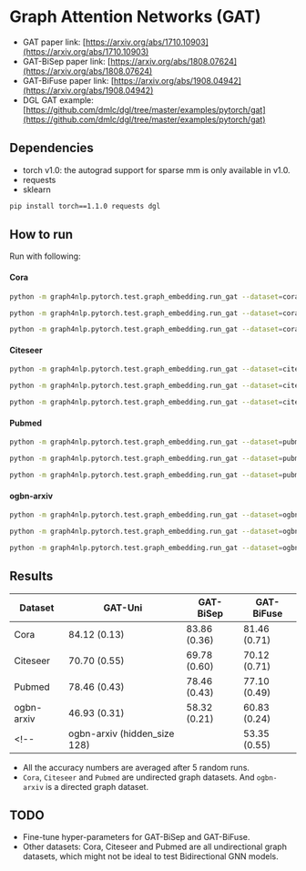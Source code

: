 Graph Attention Networks (GAT)
============

- GAT paper link: [https://arxiv.org/abs/1710.10903](https://arxiv.org/abs/1710.10903)
- GAT-BiSep paper link: [https://arxiv.org/abs/1808.07624](https://arxiv.org/abs/1808.07624)
- GAT-BiFuse paper link: [https://arxiv.org/abs/1908.04942](https://arxiv.org/abs/1908.04942)
- DGL GAT example: [https://github.com/dmlc/dgl/tree/master/examples/pytorch/gat](https://github.com/dmlc/dgl/tree/master/examples/pytorch/gat)

Dependencies
------------
- torch v1.0: the autograd support for sparse mm is only available in v1.0.
- requests
- sklearn

```bash
pip install torch==1.1.0 requests dgl
```

How to run
----------

Run with following:

#### Cora

```bash
python -m graph4nlp.pytorch.test.graph_embedding.run_gat --dataset=cora --gpu=0 --direction-option undirected
```
```bash
python -m graph4nlp.pytorch.test.graph_embedding.run_gat --dataset=cora --gpu=0 --direction-option bi_sep
```
```bash
python -m graph4nlp.pytorch.test.graph_embedding.run_gat --dataset=cora --gpu=0 --direction-option bi_fuse
```

#### Citeseer
```bash
python -m graph4nlp.pytorch.test.graph_embedding.run_gat --dataset=citeseer --gpu=0 --early-stop  --direction-option uni
```
```bash
python -m graph4nlp.pytorch.test.graph_embedding.run_gat --dataset=citeseer --gpu=0 --early-stop  --direction-option bi_sep
```
```bash
python -m graph4nlp.pytorch.test.graph_embedding.run_gat --dataset=citeseer --gpu=0 --early-stop  --direction-option bi_fuse
```

#### Pubmed
```bash
python -m graph4nlp.pytorch.test.graph_embedding.run_gat --dataset=pubmed --gpu=0 --num-out-heads=8 --weight-decay=0.001 --early-stop  --direction-option uni
```
```bash
python -m graph4nlp.pytorch.test.graph_embedding.run_gat --dataset=pubmed --gpu=0 --num-out-heads=8 --weight-decay=0.001 --early-stop  --direction-option bi_sep
```
```bash
python -m graph4nlp.pytorch.test.graph_embedding.run_gat --dataset=pubmed --gpu=0 --num-out-heads=8 --weight-decay=0.001 --early-stop  --direction-option bi_fuse
```

#### ogbn-arxiv
<!-- ```bash
python -m graph4nlp.pytorch.test.graph_construction.run_gat --dataset=ogbn-arxiv --gpu=0 --early-stop  --epochs 1000 --num-hidden 128 --direction-option uni 
```
```bash
python -m graph4nlp.pytorch.test.graph_construction.run_gat --dataset=ogbn-arxiv --gpu=0 --early-stop  --epochs 1000 --num-hidden 128 --direction-option bi_sep 
```
```bash
python -m graph4nlp.pytorch.test.graph_construction.run_gat --dataset=ogbn-arxiv --gpu=0 --early-stop  --epochs 1000 --num-hidden 128 --direction-option bi_fuse
``` -->

```bash
python -m graph4nlp.pytorch.test.graph_embedding.run_gat --dataset=ogbn-arxiv --gpu=0 --early-stop --direction-option uni
```
```bash
python -m graph4nlp.pytorch.test.graph_embedding.run_gat --dataset=ogbn-arxiv --gpu=0 --early-stop --direction-option bi_sep
```
```bash
python -m graph4nlp.pytorch.test.graph_embedding.run_gat --dataset=ogbn-arxiv --gpu=0 --early-stop --direction-option bi_fuse
```
Results
-------

| Dataset  |    GAT-Uni    |   GAT-BiSep   |  GAT-BiFuse   |
| -------- | ------------- | ------------- | ------------- |
| Cora     | 84.12 (0.13)  | 83.86 (0.36)  | 81.46 (0.71)  |
| Citeseer | 70.70 (0.55)  | 69.78 (0.60)  | 70.12 (0.71)  |
| Pubmed   | 78.46 (0.43)  | 78.46 (0.43)  | 77.10 (0.49)  |
|ogbn-arxiv| 46.93 (0.31)  | 58.32 (0.21)  | 60.83 (0.24)  |
<!-- |ogbn-arxiv (hidden_size 128)|              | 53.35 (0.55)  | 63.22 (0.37)  | -->


* All the accuracy numbers are averaged after 5 random runs.
* `Cora`, `Citeseer` and `Pubmed` are undirected graph datasets. And `ogbn-arxiv` is a directed graph dataset.


TODO
-------

* Fine-tune hyper-parameters for GAT-BiSep and GAT-BiFuse.
* Other datasets: Cora, Citeseer and Pubmed are all undirectional graph datasets, which might not be ideal to test Bidirectional GNN models.


<!-- Undirected GAT:
layer 2:  0.6815 -->



